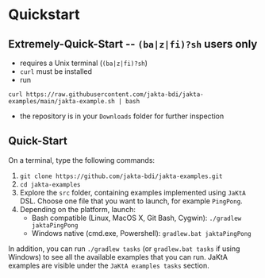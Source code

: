 # Quickstart

## Extremely-Quick-Start -- `(ba|z|fi)?sh` users only

* requires a Unix terminal (`(ba|z|fi)?sh`)
* `curl` must be installed
* run
```
curl https://raw.githubusercontent.com/jakta-bdi/jakta-examples/main/jakta-example.sh | bash
```
* the repository is in your `Downloads` folder for further inspection

## Quick-Start
On a terminal, type the following commands:
1. ```git clone https://github.com/jakta-bdi/jakta-examples.git```
2. ```cd jakta-examples```
3. Explore the `src` folder, containing examples implemented using `JaKtA` DSL. 
Choose one file that you want to launch, for example `PingPong`.
4. Depending on the platform, launch:
   * Bash compatible (Linux, MacOS X, Git Bash, Cygwin): `./gradlew jaktaPingPong`
   * Windows native (cmd.exe, Powershell): `gradlew.bat jaktaPingPong`

In addition, you can run `./gradlew tasks` (or `gradlew.bat tasks` if using Windows) to see all the available examples that you can run.
JaKtA examples are visible under the `JaKtA examples tasks` section.

